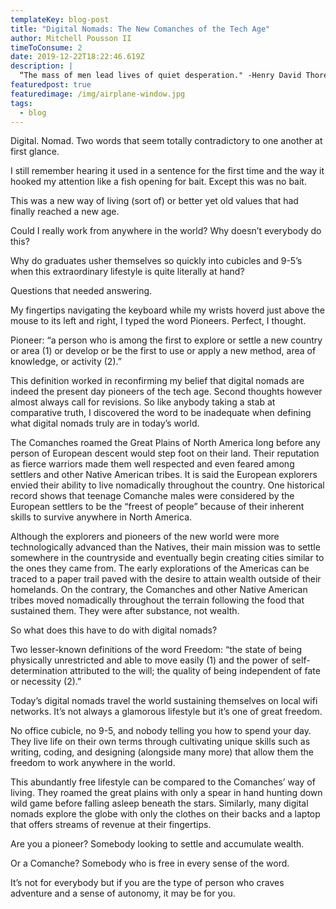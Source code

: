 ```yaml
---
templateKey: blog-post
title: "Digital Nomads: The New Comanches of the Tech Age"
author: Mitchell Pousson II
timeToConsume: 2
date: 2019-12-22T18:22:46.619Z
description: |
  “The mass of men lead lives of quiet desperation." -Henry David Thoreau
featuredpost: true
featuredimage: /img/airplane-window.jpg
tags:
  - blog
---
```

Digital. Nomad. Two words that seem totally contradictory to one another at first glance. 



I still remember hearing it used in a sentence for the first time and the way it hooked my attention like a fish opening for bait. Except this was no bait. 



This was a new way of living (sort of) or better yet old values that had finally reached a new age. 



Could I really work from anywhere in the world? Why doesn’t everybody do this? 



Why do graduates usher themselves so quickly into cubicles and 9-5’s when this extraordinary lifestyle is quite literally at hand? 



Questions that needed answering. 



My fingertips navigating the keyboard while my wrists hoverd just above the mouse to its left and right, I typed the word Pioneers. Perfect, I thought. 



Pioneer: “a person who is among the first to explore or settle a new country or area (1) or develop or be the first to use or apply a new method, area of knowledge, or activity (2).”



This definition worked in reconfirming my belief that digital nomads are indeed the present day pioneers of the tech age. Second thoughts however almost always call for revisions. So like anybody taking a stab at comparative truth, I discovered the word to be inadequate when defining what digital nomads truly are in today’s world. 



The Comanches roamed the Great Plains of North America long before any person of European descent would step foot on their land. Their reputation as fierce warriors made them well respected and even feared among settlers and other Native American tribes. It is said the European explorers envied their ability to live nomadically throughout the country. One historical record shows that teenage Comanche males were considered by the European settlers to be the “freest of people” because of their inherent skills to survive anywhere in North America. 

Although the explorers and pioneers of the new world were more technologically advanced than the Natives, their main mission was to settle somewhere in the countryside and eventually begin creating cities similar to the ones they came from. The early explorations of the Americas can be traced to a paper trail paved with the desire to attain wealth outside of their homelands. On the contrary, the Comanches and other Native American tribes moved nomadically throughout the terrain following the food that sustained them. They were after substance, not wealth.

	

So what does this have to do with digital nomads? 



Two lesser-known definitions of the word Freedom: “the state of being physically unrestricted and able to move easily (1) and the power of self-determination attributed to the will; the quality of being independent of fate or necessity (2).”



Today’s digital nomads travel the world sustaining themselves on local wifi networks. It’s not always a glamorous lifestyle but it’s one of great freedom. 



No office cubicle, no 9-5, and nobody telling you how to spend your day. They live life on their own terms through cultivating unique skills such as writing, coding, and designing (alongside many more) that allow them the freedom to work anywhere in the world. 



This abundantly free lifestyle can be compared to the Comanches’ way of living. They roamed the great plains with only a spear in hand hunting down wild game before falling asleep beneath the stars. Similarly, many digital nomads explore the globe with only the clothes on their backs and a laptop that offers streams of revenue at their fingertips. 



Are you a pioneer? Somebody looking to settle and accumulate wealth.

Or a Comanche? Somebody who is free in every sense of the word. 



It’s not for everybody but if you are the type of person who craves adventure and a sense of autonomy, it may be for you.
